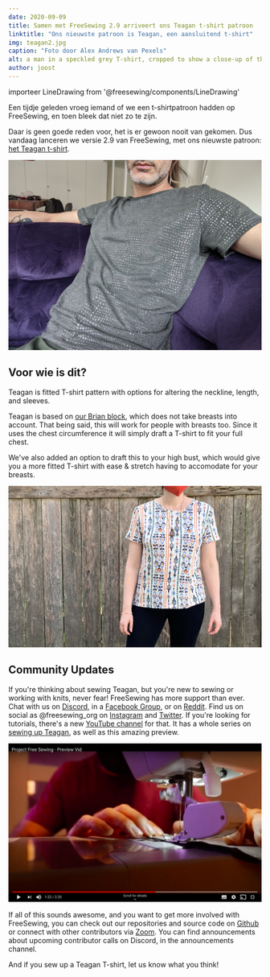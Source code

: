 ```yaml
---
date: 2020-09-09
title: Samen met FreeSewing 2.9 arriveert ons Teagan t-shirt patroon
linktitle: "Ons nieuwste patroon is Teagan, een aansluitend t-shirt"
img: teagan2.jpg
caption: "Foto door Alex Andrews van Pexels"
alt: a man in a speckled grey T-shirt, cropped to show a close-up of the neckline and shoulder.
author: joost
---
```


importeer LineDrawing from '@freesewing/components/LineDrawing'

Een tijdje geleden vroeg iemand of we een t-shirtpatroon hadden op FreeSewing, en toen bleek dat niet zo te zijn.

Daar is geen goede reden voor, het is er gewoon nooit van gekomen. Dus vandaag lanceren we versie 2.9 van FreeSewing, met ons nieuwste patroon: [het Teagan t-shirt](/designs/teagan/).

<LineDrawing pattern='teagan' />

![A man, seated on a purple couch and wearing a speckled grey Teagan T-Shirt.](teagan1.jpg)

## Voor wie is dit?

Teagan is fitted T-shirt pattern with options for altering the neckline, length, and sleeves.

Teagan is based on [our Brian block](/designs/brian/), which does not take breasts into account. That being said, this will work for people with breasts too. Since it uses the chest circumference it will simply draft a T-shirt to fit your full chest.

We've also added an option to draft this to your high bust, which would give you a more fitted T-shirt with ease & stretch having to accomodate for your breasts.

![A woman wearing a striped T-shirt stands in front of a weathered fence. This T-shirt is more fitted through the chest.](teagan3.jpg)

## Community Updates

If you're thinking about sewing Teagan, but you're new to sewing or working with knits, never fear! FreeSewing has more support than ever. Chat with us on [Discord](https://chat.freesewing.org/), in a [Facebook Group](https://www.facebook.com/groups/627769821272714), or on [Reddit](https://www.reddit.com/r/freesewing/). Find us on social as @freesewing_org on [Instagram](https://www.instagram.com/freesewing_org/) and [Twitter](https://twitter.com/freesewing_org). If you're looking for tutorials, there's a new [YouTube channel](https://www.youtube.com/channel/UCLAyxEL72gHvuKBpa-GmCvQ) for that. It has a whole series on [sewing up Teagan](https://www.youtube.com/playlist?list=PLY9EmRuXR20Y7FonIHD6mX9yIpFh_emX1), as well as this amazing preview.

[![A YouTube video showing a close-up of a garment on a sewing machine.](teagan4.png)]({https://youtu.be/3UGJSNxNe8I} "Teagan T-Shirt Preview")


<!--- If this breaks, what I was trying to do is make a picture be a link pointing to the YouTube video, because
apparently we can't just embed one. :unamused: Also, change where this is pointing if we move the link to the 
FreeSewing YouTube channel. --->

If all of this sounds awesome, and you want to get more involved with FreeSewing, you can check out our repositories and source code on [Github](https://github.com/freesewing/) or connect with other contributors via [Zoom](https://meet.freesewing.org./). You can find announcements about upcoming contributor calls on Discord, in the announcements channel.

And if you sew up a Teagan T-shirt, let us know what you think!
